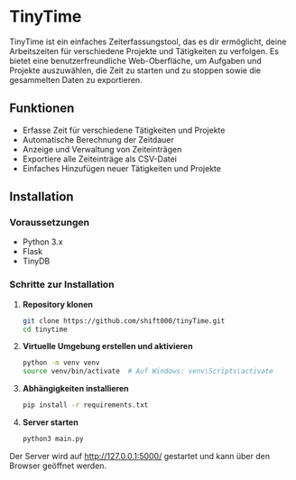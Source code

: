 # TinyTime

TinyTime ist ein einfaches Zeiterfassungstool, das es dir ermöglicht, deine Arbeitszeiten für verschiedene Projekte und Tätigkeiten zu verfolgen. Es bietet eine benutzerfreundliche Web-Oberfläche, um Aufgaben und Projekte auszuwählen, die Zeit zu starten und zu stoppen sowie die gesammelten Daten zu exportieren.

## Funktionen

- Erfasse Zeit für verschiedene Tätigkeiten und Projekte
- Automatische Berechnung der Zeitdauer
- Anzeige und Verwaltung von Zeiteinträgen
- Exportiere alle Zeiteinträge als CSV-Datei
- Einfaches Hinzufügen neuer Tätigkeiten und Projekte

## Installation

### Voraussetzungen

- Python 3.x
- Flask
- TinyDB

### Schritte zur Installation

1. **Repository klonen**

   ```bash
   git clone https://github.com/shift000/tinyTime.git
   cd tinytime

2. **Virtuelle Umgebung erstellen und aktivieren**
    ```bash
    python -m venv venv
    source venv/bin/activate  # Auf Windows: venv\Scripts\activate

3. **Abhängigkeiten installieren**
   ```bash
   pip install -r requirements.txt

4. **Server starten**
   ```bash
   python3 main.py

  Der Server wird auf http://127.0.0.1:5000/ gestartet und kann über den Browser geöffnet werden.


  
